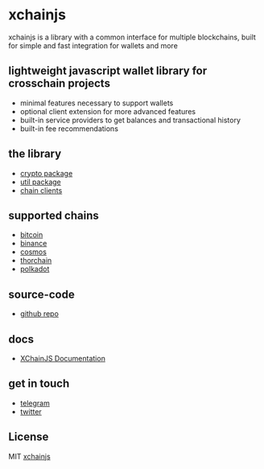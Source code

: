 # xchainjs

xchainjs is a library with a common interface for multiple blockchains, built for simple and fast integration for wallets and more

## lightweight javascript wallet library for crosschain projects
    
- minimal features necessary to support wallets
- optional client extension for more advanced features
- built-in service providers to get balances and transactional history
- built-in fee recommendations

## the library
- [crypto package](https://github.com/xchainjs/xchainjs-lib/tree/master/packages/xchain-crypto)
- [util package](https://github.com/xchainjs/xchainjs-lib/tree/master/packages/xchain-util)
- [chain clients](https://github.com/xchainjs/xchainjs-lib/tree/master/packages/xchain-client)

## supported chains
- [bitcoin](https://github.com/xchainjs/xchainjs-lib/tree/master/packages/xchain-bitcoin)
- [binance](https://github.com/xchainjs/xchainjs-lib/tree/master/packages/xchain-binance)
- [cosmos](https://github.com/xchainjs/xchainjs-lib/tree/master/packages/xchain-cosmos)
- [thorchain](https://github.com/xchainjs/xchainjs-lib/tree/master/packages/xchain-thorchain)
- [polkadot](https://github.com/xchainjs/xchainjs-lib/tree/master/packages/xchain-polkadot)

## source-code
- [github repo](https://github.com/xchainjs/xchainjs-lib)

## docs

- [XChainJS Documentation](https://xchainjs.github.io)

## get in touch
- [telegram](https://t.me/xchainjs)
- [twitter](https://twitter.com/xchainjs)

## License

MIT [xchainjs](https://github.com/xchainjs)
